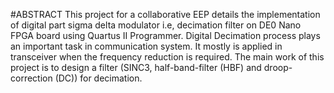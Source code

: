 #ABSTRACT
This project for a collaborative EEP details the implementation of digital part sigma delta modulator i.e, decimation filter on DE0 Nano FPGA board using Quartus II Programmer. Digital Decimation process plays an important task in communication system. It mostly is applied in transceiver when the frequency reduction is required. The main work of this project is to design a filter (SINC3, half-band-filter (HBF) and droop-correction (DC)) for decimation.

